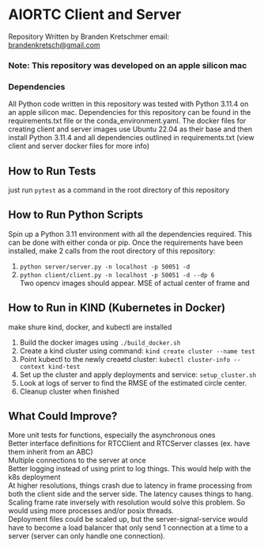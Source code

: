 # AIORTC Client and Server
Repository Written by Branden Kretschmer  email: brandenkretsch@gmail.com
### Note: This repository was developed on an apple silicon mac

### Dependencies
All Python code written in this repository was tested with Python 3.11.4 on an apple silicon mac. Dependencies for this repository can be found in  the requirements.txt file or the conda_environment.yaml. The docker files for creating client and server images use Ubuntu 22.04 as their base  and then install Python 3.11.4 and all dependencies outlined in requirements.txt (view client and server docker files for more info)

## How to Run Tests
just run ```pytest``` as a command in the root directory of this repository

## How to Run Python Scripts
Spin up a Python 3.11 environment with all the dependencies required. This can be done with either conda or pip. 
Once the requirements have been installed, make 2 calls from the root directory of this repository:  
1. ```python server/server.py -n localhost -p 50051 -d```  
2. ```python client/client.py -n localhost -p 50051 -d --dp 6```  
Two opencv images should appear. MSE of actual center of frame and

## How to Run in KIND (Kubernetes in Docker)
make shure kind, docker, and kubectl are installed  
1. Build the docker images using ```./build_docker.sh```  
2. Create a kind cluster using command: ```kind create cluster --name test```  
3. Point kubectl to the newly creaetd cluster: ```kubectl cluster-info --context kind-test```  
4. Set up the cluster and apply deployments and service: ```setup_cluster.sh```
5. Look at logs of server to find the RMSE of the estimated circle center.
6. Cleanup cluster when finished

## What Could Improve?
More unit tests for functions, especially the asynchronous ones  
Better interface definitions for RTCClient and RTCServer classes (ex. have them inherit from an ABC)  
Multiple connections to the server at once  
Better logging instead of using print to log things. This would help with the k8s deployment  
At higher resolutions, things crash due to latency in frame processing from both the client side and the server side.  The latency causes things to hang. Scaling frame rate inversely with resolution would solve this problem. So would using more processes and/or posix threads.  
Deployment files could be scaled up, but the server-signal-service would have to become a load balancer that only send 1 connection at a time to a server (server can only handle one connection).  
